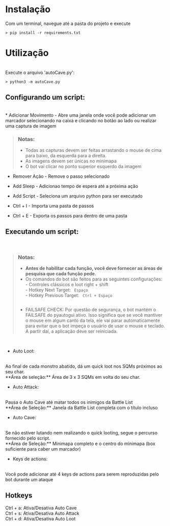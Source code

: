 # Instalação
Com um terminal, navegue até a pasta do projeto e execute

<code>> pip install -r requirements.txt </code>
<br>

# Utilização
<br>
Execute o arquivo 'autoCave.py': 

<code>> python3 -m autoCave.py
</code>
<br>
## Configurando um script:
<br>
* Adicionar Movimento - Abre uma janela onde você pode adicionar um marcador selecionando na caixa e clicando no botão ao lado ou realizar uma captura de imagem

 > ###  Notas:
 > * Todas as capturas devem ser feitas arrastando o mouse de cima para baixo, da esquerda para a direita.
> * As imagens devem ser únicas no minimapa
> * O bot vai clicar no ponto superior esquerdo da imagem

* Remover Ação - Remove o passo selecionado

* Add Sleep - Adicionao tempo de espera até a próxima ação

* Add Script - Seleciona um arquivo python para ser executado

* Ctrl + I - Importa uma pasta de passos

* Ctrl + E - Exporta os passos para dentro de uma pasta

## Executando um script:
<br>

> ### Notas:
> * **Antes de habilitar cada função, você deve fornecer as áreas de pesquisa que cada função pede.** 
> * Os comandos do bot são feitos para as seguintes configurações: <br>
        - Controles clássicos e loot right + shift <br>
>       - Hotkey Next Target: <code> Espaço<br></code>
>       - Hotkey Previous Target: <code> Ctrl + Espaço <br> </code>
> * FAILSAFE CHECK: Por questão de segurança, o bot mantém o FAILSAFE do pyautogui ativo. Isso significa que se você mantiver o mouse em algum canto da tela, ele vai parar automaticamente para evitar que o bot impeça o usuário de usar o mouse e teclado. A partir daí, a aplicação deve ser reiniciada.

<br>

* Auto Loot:
<br>
Ao final de cada monstro abatido, dá um quick loot nos SQMs próximos ao seu char.
<br>
**Área de seleção:** Área de 3 x 3 SQMs em volta do seu char.

* Auto Attack:
<br>
Pausa o Auto Cave até matar todos os inimigos da Battle List
<br>
**Área de Seleção:** Janela da Battle List completa com o título incluso

* Auto Cave:
<br>
Se não estiver lutando nem realizando o quick looting, segue o percurso fornecido pelo script.
<br>
**Área de Seleção:** Minimapa completo e o centro do minimapa (box suficiente para caber um marcador)

* Keys de actions:
<br>
Você pode adicionar até 4 keys de actions para serem reproduzidas pelo bot durante um ataque
      
## Hotkeys
Ctrl + a: Ativa/Desativa Auto Cave
<br>
Ctrl + s: Ativa/Desativa Auto Attack
<br>
Ctrl + d: Ativa/Desativa Auto Loot